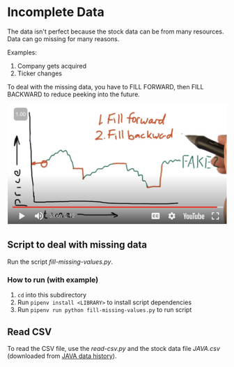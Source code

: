 # Incomplete Data

The data isn't perfect because the stock data can be from many resources. Data can go missing for many reasons.

Examples:

1. Company gets acquired
2. Ticker changes

To deal with the missing data, you have to FILL FORWARD, then FILL BACKWARD to reduce peeking into the future.

![alt text](image.png)

## Script to deal with missing data

Run the script _fill-missing-values.py_.

### How to run (with example)

1. `cd` into this subdirectory
2. Run `pipenv install <LIBRARY>` to install script dependencies
3. Run `pipenv run python fill-missing-values.py` to run script

## Read CSV

To read the CSV file, use the _read-csv.py_ and the stock data file _JAVA.csv_ (downloaded from [JAVA data history](https://finance.yahoo.com/quote/JAVA/history)).
